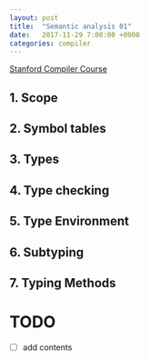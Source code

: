 ```yaml
---
layout: post
title:  "Semantic analysis 01"
date:   2017-11-29 7:00:00 +0900
categories: compiler
---
```

[Stanford Compiler Course](https://lagunita.stanford.edu/courses/Engineering/Compilers/Fall2014)

## 1. Scope
## 2. Symbol tables
## 3. Types
## 4. Type checking
## 5. Type Environment
## 6. Subtyping
## 7. Typing Methods

# TODO

- [ ] add contents
